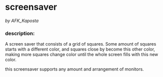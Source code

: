 # screensaver
_by AFK_Kaposta_

### description:
A screen saver that consists of a grid of squares. 
Some amount of squares starts with a different color,
and squares close by become this other color, making more
squares change color until the whole screen fills with this
new color.

this screensaver supports any amount and arrangement of
monitors.